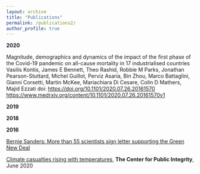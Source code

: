 ```yaml
---
layout: archive
title: "Publications"
permalink: /publications2/
author_profile: true
---
```


<b>2020</b>

Magnitude, demographics and dynamics of the impact of the first phase of the Covid-19 pandemic on all-cause mortality in 17 industrialised countries Vasilis Kontis, James E Bennett, Theo Rashid, Robbie M Parks, Jonathan Pearson-Stuttard, Michel Guillot, Perviz Asaria, Bin Zhou, Marco Battaglini, Gianni Corsetti, Martin McKee, Mariachiara Di Cesare, Colin D Mathers, Majid Ezzati doi: <a href='https://doi.org/10.1101/2020.07.26.20161570 https://www.medrxiv.org/content/10.1101/2020.07.26.20161570v1' target="_blank">https://doi.org/10.1101/2020.07.26.20161570 https://www.medrxiv.org/content/10.1101/2020.07.26.20161570v1</a>

<b>2019</b>

<b>2018</b>

<b>2016</b>

<a href='https://bit.ly/2uiY1Qz' target="_blank">Bernie Sanders: More than 55 scientists sign letter supporting the Green New Deal</a>

<a href='https://publicintegrity.org/environment/hidden-epidemics/heat-deaths-climate-change-arizona' target="_blank">Climate casualties rising with temperatures</a>, <b>The Center for Public Integrity</b>, June 2020<br>
